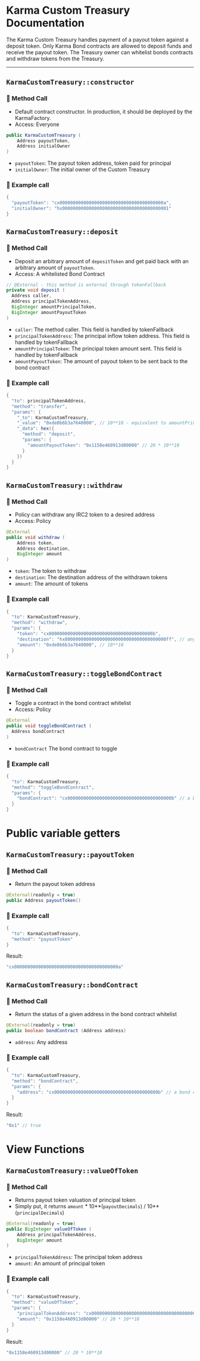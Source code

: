 # Karma Custom Treasury Documentation

The Karma Custom Treasury handles payment of a payout token against a deposit token.
Only Karma Bond contracts are allowed to deposit funds and receive the payout token. The Treasury owner can whitelist bonds contracts and withdraw tokens from the Treasury.

---

## `KarmaCustomTreasury::constructor`

### 📜 Method Call

- Default contract constructor. In production, it should be deployed by the KarmaFactory.
- Access: Everyone

```java
public KarmaCustomTreasury (
    Address payoutToken, 
    Address initialOwner
)
```

- `payoutToken`: The payout token address, token paid for principal
- `initialOwner`: The initial owner of the Custom Treasury

### 🧪 Example call

```java
{
  "payoutToken": "cx000000000000000000000000000000000000000a",
  "initialOwner": "hx0000000000000000000000000000000000000001"
}
```


## `KarmaCustomTreasury::deposit`

### 📜 Method Call

- Deposit an arbitrary amount of `depositToken` and get paid back with an arbitrary amount of `payoutToken`.
- Access: A whitelisted Bond Contract

```java
// @External - this method is external through tokenFallback
private void deposit (
  Address caller,
  Address principalTokenAddress, 
  BigInteger amountPrincipalToken,
  BigInteger amountPayoutToken
)
```

- `caller`: The method caller. This field is handled by tokenFallback
- `principalTokenAddress`: The principal inflow token address. This field is handled by tokenFallback
- `amountPrincipalToken`: The principal token amount sent. This field is handled by tokenFallback
- `amountPayoutToken`: The amount of payout token to be sent back to the bond contract

### 🧪 Example call

```java
{
  "to": principalTokenAddress,
  "method": "transfer",
  "params": {
    "_to": KarmaCustomTreasury,
    "_value": "0xde0b6b3a7640000", // 10**18 - equivalent to amountPrincipalToken
    "_data": hex({
      "method": "deposit",
      "params": {
        "amountPayoutToken": "0x1158e460913d00000" // 20 * 10**18
      }
    })
  }
}
```


## `KarmaCustomTreasury::withdraw`

### 📜 Method Call

- Policy can withdraw any IRC2 token to a desired address
- Access: Policy

```java
@External
public void withdraw (
    Address token,
    Address destination,
    BigInteger amount
)
```

- `token`: The token to withdraw
- `destination`: The destination address of the withdrawn tokens
- `amount`: The amount of tokens

### 🧪 Example call

```java
{
  "to": KarmaCustomTreasury,
  "method": "withdraw",
  "params": {
    "token": "cx000000000000000000000000000000000000000b",
    "destination": "hx00000000000000000000000000000000000000ff", // any address
    "amount": "0xde0b6b3a7640000", // 10**18
  }
}
```

## `KarmaCustomTreasury::toggleBondContract`

### 📜 Method Call

- Toggle a contract in the bond contract whitelist
- Access: Policy

```java
@External
public void toggleBondContract (
  Address bondContract
)
```

- `bondContract` The bond contract to toggle

### 🧪 Example call

```java
{
  "to": KarmaCustomTreasury,
  "method": "toggleBondContract",
  "params": {
    "bondContract": "cx000000000000000000000000000000000000000b" // a bond contract
  }
}
```

# Public variable getters

## `KarmaCustomTreasury::payoutToken`

### 📜 Method Call

- Return the payout token address

```java
@External(readonly = true)
public Address payoutToken()
```

### 🧪 Example call

```java
{
  "to": KarmaCustomTreasury,
  "method": "payoutToken"
}
```

Result:
```java
"cx000000000000000000000000000000000000000a"
```


## `KarmaCustomTreasury::bondContract`

### 📜 Method Call

- Return the status of a given address in the bond contract whitelist

```java
@External(readonly = true)
public boolean bondContract (Address address)
```

- `address`: Any address

### 🧪 Example call

```java
{
  "to": KarmaCustomTreasury,
  "method": "bondContract",
  "params": {
    "address": "cx000000000000000000000000000000000000000b" // a bond contract previously whitelisted
  }
}
```

Result:
```java
"0x1" // true
```

# View Functions

## `KarmaCustomTreasury::valueOfToken`

### 📜 Method Call

- Returns payout token valuation of principal token
- Simply put, it returns `amount` * 10**(`payoutDecimals`) / 10**(`principalDecimals`)

```java
@External(readonly = true)
public BigInteger valueOfToken (
    Address principalTokenAddress,
    BigInteger amount
)
```

- `principalTokenAddress`: The principal token address
- `amount`: An amount of principal token

### 🧪 Example call

```java
{
  "to": KarmaCustomTreasury,
  "method": "valueOfToken",
  "params": {
    "principalTokenAddress": "cx000000000000000000000000000000000000000b",
    "amount": "0x1158e460913d00000" // 20 * 10**18
  }
}
```

Result:
```java
"0x1158e460913d00000" // 20 * 10**18
```
